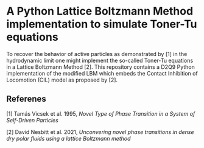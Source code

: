 # A Python Lattice Boltzmann Method implementation to simulate Toner-Tu equations
To recover the behavior of active particles as demonstrated by [1] in the hydrodynamic limit one might implement the so-called Toner-Tu equations
in a Lattice Boltzmann Method [2]. This repository contains a D2Q9 Python implementation of the modified LBM which embeds the Contact Inhibition of Locomotion (CIL) model as proposed by [2].


## Referenes
[1] Tamás Vicsek et al. 1995, _Novel Type of Phase Transition in a System of Self-Driven Particles_

[2] David Nesbitt et al. 2021, _Unconvering novel phase transitions in dense dry polar fluids using a lattice Boltzmann method_
